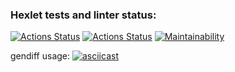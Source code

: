 ### Hexlet tests and linter status:
[![Actions Status](https://github.com/forever-yes/frontend-project-46/workflows/hexlet-check/badge.svg)](https://github.com/forever-yes/frontend-project-46/actions)
[![Actions Status](https://github.com/forever-yes/frontend-project-46/workflows/tests/badge.svg)](https://github.com/forever-yes/frontend-project-46/actions)
[![Maintainability](https://api.codeclimate.com/v1/badges/ab20f1c722345b10a655/maintainability)](https://codeclimate.com/github/forever-yes/frontend-project-46/maintainability)

gendiff usage:
[![asciicast](https://asciinema.org/a/CDNTF64CmlZBQmgOjUVf82Nwf.svg)](https://asciinema.org/a/CDNTF64CmlZBQmgOjUVf82Nwf)